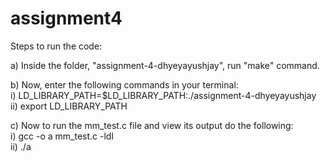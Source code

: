 # assignment4
Steps to run the code:

a) Inside the folder, "assignment-4-dhyeyayushjay", run "make" command.<br>

b) Now, enter the following commands in your terminal:<br>
  i) LD_LIBRARY_PATH=$LD_LIBRARY_PATH:./assignment-4-dhyeyayushjay<br>
  ii) export LD_LIBRARY_PATH<br>

c) Now to run the mm_test.c file and view its output do the following:<br>
  i) gcc -o a mm_test.c -ldl<br>
  ii) ./a<br>
